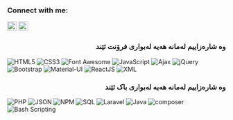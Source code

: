 ### Connect with me:

<a href="https://fb.com/codenashwan" target="blank"><img src="https://cdn.iconscout.com/icon/free/png-128/facebook-224-498412.png" height="22" width="22" /></a>
<a href="https://wa.me/07704695176" target="blank"><img src="https://cdn.iconscout.com/icon/free/png-256/whatsapp-43-189795.png" height="22" width="22" /></a>

<h3 align="right"><b>وە شارەزاییم لەمانە هەیە لەبواری فرۆنت ئێند</b></h3>

![HTML5](https://img.shields.io/badge/-HTML5-000000?style=flat&logo=html5&logoColor=ffffff&labelColor=E34F26)
![CSS3](https://img.shields.io/badge/-CSS3-000000?style=flat&logo=css3&logoColor=ffffff&labelColor=1572B6) 
![Font Awesome](https://img.shields.io/badge/-font%20awesome-000000?style=flat&logo=font-awesome&logoColor=339AF0&labelColor=ffffff)
![JavaScript](https://img.shields.io/badge/-JavaScript-000000?style=flat&logo=javascript)
![Ajax](https://img.shields.io/badge/-Ajax-000000?style=flat&logo=ajax&logoColor=ff0000&labelColor=ffffff)
![jQuery](https://img.shields.io/badge/-jQuery-000000?style=flat&logo=jQuery&logoColor=0769AD&labelColor=ffffff)
![Bootstrap](https://img.shields.io/badge/-Bootstrap-000000?style=flat&logo=bootstrap&logoColor=ffffff&labelColor=563D7C)
![Material-UI](https://img.shields.io/badge/-Material%20UI-000000?style=flat&logo=Material%20UI&logoColor=ffffff&labelColor=0081CB)
![ReactJS](https://img.shields.io/badge/-IONIC-000000?style=flat&logo=ionic&logoColor=ffffff&labelColor=458BFF)
![XML](https://img.shields.io/badge/-illustrator-000000?style=flat&logo=xml&logoColor=ffffff&labelColor=F79500)


<h3 align="right"><b>وە شارەزاییم لەمانە هەیە لەبواری باک ئێند</b></h3>

![PHP](https://img.shields.io/badge/-PHP-000000?style=flat&logo=PHP&logoColor=5466b8&labelColor=ffffff)
![JSON](https://img.shields.io/badge/-JSON-000000?style=flat&logo=JSON&logoColor=000000&labelColor=ffffff)
![NPM](https://img.shields.io/badge/-npm-000000?style=flat&logo=npm&labelColor=ffffff)
![SQL](https://img.shields.io/badge/-MySQL-000000?style=flat&logo=sql&labelColor=ffffff)
![Laravel](https://img.shields.io/badge/-Laravel-000000?style=flat&logo=laravel&logoColor=ffffff&labelColor=FF2D20)
![Java](https://img.shields.io/badge/-Java-000000?style=flat&logo=Java&logoColor=ffffff&labelColor=118CC8)
![composer](https://img.shields.io/badge/-composer-000000?style=flat&logo=composer&logoColor=ffffff&labelColor=7C5235)
![Bash Scripting](https://img.shields.io/badge/-sqlserver-000000?style=flat&logo=bash&logoColor=ffffff&labelColor=000)


